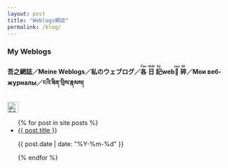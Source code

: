 ```yaml
---
layout: post
title: "Weblogs網誌"
permalink: /blog/
---
```


<link rel="stylesheet" href="/style.css">

<h3><strong>My Weblogs</strong></h3>

<h4><strong>吾之網誌／Meine Weblogs／私のウェブログ／<ruby>各<rt>Các</rt></ruby>&nbsp;<ruby>日<rt>nhật</rt></ruby>&nbsp;<ruby>記<rt>ký</rt></ruby>web<ruby>𧵑<rt>của</rt></ruby>&nbsp;<ruby>碎<rt>tôi</rt></ruby>／Мои веб-журналы／ངའི་ཟིན་བྲིས་རྣམས།</strong>
</h4><a href="/feed.xml" target="_blank">
  <img src="https://cdn.freebiesupply.com/logos/large/2x/rss-logo-png-transparent.png" alt="RSS Subscribe" width="25" height="25"/>
</a>

<ul>
  {% for post in site.posts %}
    <li>
      <a href="{{ post.url }}">{{ post.title }}</a>
      <p>{{ post.date | date: "%Y-%m-%d" }}</p>
    </li>
  {% endfor %}
</ul>
